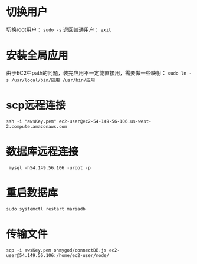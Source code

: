 # 切换用户

切换root用户：
`sudo -s`
退回普通用户：
`exit`

# 安装全局应用

由于EC2中path的问题，装完应用不一定能直接用，需要做一些映射：
`sudo ln -s /usr/local/bin/应用 /usr/bin/应用`

# scp远程连接

`ssh -i "awsKey.pem" ec2-user@ec2-54-149-56-106.us-west-2.compute.amazonaws.com`

# 数据库远程连接

` mysql -h54.149.56.106 -uroot -p`

# 重启数据库

`sudo systemctl restart mariadb`

# 传输文件

`scp -i awsKey.pem ohmygod/connectDB.js ec2-user@54.149.56.106:/home/ec2-user/node/ `